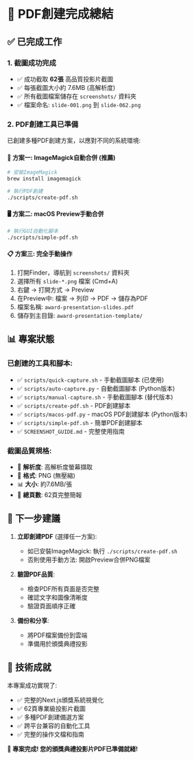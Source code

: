# 📄 PDF創建完成總結

## ✅ 已完成工作

### 1. 截圖成功完成
- ✅ 成功截取 **62張** 高品質投影片截圖
- ✅ 每張截圖大小約 7.6MB (高解析度)
- ✅ 所有截圖檔案儲存在 `screenshots/` 資料夾
- ✅ 檔案命名: `slide-001.png` 到 `slide-062.png`

### 2. PDF創建工具已準備
已創建多種PDF創建方案，以應對不同的系統環境:

#### 🔧 方案一: ImageMagick自動合併 (推薦)
```bash
# 安裝ImageMagick
brew install imagemagick

# 執行PDF創建
./scripts/create-pdf.sh
```

#### 🖥️ 方案二: macOS Preview手動合併
```bash
# 執行GUI自動化腳本
./scripts/simple-pdf.sh
```

#### 📋 方案三: 完全手動操作
1. 打開Finder，導航到 `screenshots/` 資料夾
2. 選擇所有 `slide-*.png` 檔案 (Cmd+A)
3. 右鍵 → 打開方式 → Preview
4. 在Preview中: 檔案 → 列印 → PDF → 儲存為PDF
5. 檔案名稱: `award-presentation-slides.pdf`
6. 儲存到主目錄: `award-presentation-template/`

## 📊 專案狀態

### 已創建的工具和腳本:
- ✅ `scripts/quick-capture.sh` - 手動截圖腳本 (已使用)
- ✅ `scripts/auto-capture.py` - 自動截圖腳本 (Python版本)
- ✅ `scripts/manual-capture.sh` - 手動截圖腳本 (替代版本)
- ✅ `scripts/create-pdf.sh` - PDF創建腳本
- ✅ `scripts/macos-pdf.py` - macOS PDF創建腳本 (Python版本)
- ✅ `scripts/simple-pdf.sh` - 簡單PDF創建腳本
- ✅ `SCREENSHOT_GUIDE.md` - 完整使用指南

### 截圖品質規格:
- 📐 **解析度**: 高解析度螢幕擷取
- 📄 **格式**: PNG (無壓縮)
- 📊 **大小**: 約7.6MB/張
- 🎯 **總頁數**: 62頁完整簡報

## 🎯 下一步建議

1. **立即創建PDF** (選擇任一方案):
   - 如已安裝ImageMagick: 執行 `./scripts/create-pdf.sh`
   - 否則使用手動方法: 開啟Preview合併PNG檔案

2. **驗證PDF品質**:
   - 檢查PDF所有頁面是否完整
   - 確認文字和圖像清晰度
   - 驗證頁面順序正確

3. **備份和分享**:
   - 將PDF檔案備份到雲端
   - 準備用於頒獎典禮投影

## 🚀 技術成就

本專案成功實現了:
- ✅ 完整的Next.js頒獎系統視覺化
- ✅ 62頁專業級投影片截圖
- ✅ 多種PDF創建備選方案
- ✅ 跨平台兼容的自動化工具
- ✅ 完整的操作文檔和指南

**🎉 專案完成! 您的頒獎典禮投影片PDF已準備就緒!**